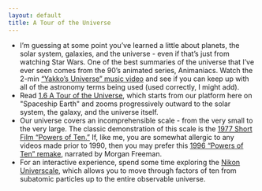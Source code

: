 ```yaml
---
layout: default
title: A Tour of the Universe
---
```


- I’m guessing at some point you’ve learned a little about planets, the solar system, galaxies, and the universe - even if that’s just from watching Star Wars. One of the best summaries of the universe that I’ve ever seen comes from the 90’s animated series, Animaniacs. Watch the 2-min [“Yakko’s Universe” music video](https://storage.googleapis.com/avh-astro-videos/Yakkos_Universe.mp4) and see if you can keep up with all of the astronomy terms being used (used correctly, I might add).
- Read [1.6 A Tour of the Universe](https://openstax.org/books/astronomy-2e/pages/1-6-a-tour-of-the-universe), which starts from our platform here on "Spaceship Earth" and zooms progressively outward to the solar system, the galaxy, and the universe itself.  
- Our universe covers an incomprehensible scale - from the very small to the very large. The classic demonstration of this scale is the [1977 Short Film “Powers of Ten.”](https://youtu.be/0fKBhvDjuy0) If, like me, you are somewhat allergic to any videos made prior to 1990, then you may prefer this [1996 “Powers of Ten” remake](https://youtu.be/44cv416bKP4), narrated by Morgan Freeman.
- For an interactive experience, spend some time exploring the [Nikon Universcale](https://www.nikon.com/about/sp/universcale/scale.htm), which allows you to move through factors of ten from subatomic particles up to the entire observable universe. 

